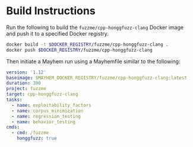 # Build Instructions

Run the following to build the `fuzzme/cpp-honggfuzz-clang` Docker image and push it to a specified Docker registry.

```sh
docker build -t $DOCKER_REGISTRY/fuzzme/cpp-honggfuzz-clang .
docker push $DOCKER_REGISTRY/fuzzme/cpp-honggfuzz-clang
```

Then initiate a Mayhem run using a Mayhemfile similar to the following:

```yaml
version: '1.12'
baseimage: $MAYHEM_DOCKER_REGISTRY/fuzzme/cpp-honggfuzz-clang:latest
duration: 300
project: fuzzme
target: cpp-honggfuzz-clang
tasks:
  - name: exploitability_factors
  - name: corpus_minimization
  - name: regression_testing
  - name: behavior_testing
cmds:
  - cmd: /fuzzme
    honggfuzz: true
```
